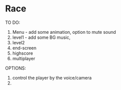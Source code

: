 # Race

TO DO:
1. Menu - add some animation, option to mute sound
2. level1 - add some BG music,
3. level2
4. end-screen
5. highscore
6. multiplayer

OPTIONS:
1. control the player by the voice/camera
2.

